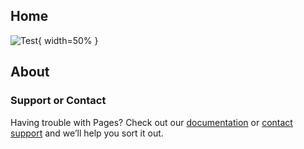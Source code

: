 ## Home

![Test](https://raw.githubusercontent.com/MatthewCalligaro/RacecarWebsite/master/assets/img/parts/camera.jpg){ width=50% }

## About

### Support or Contact

Having trouble with Pages? Check out our [documentation](https://help.github.com/categories/github-pages-basics/) or [contact support](https://github.com/contact) and we’ll help you sort it out.
